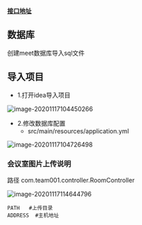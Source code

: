 **[接口地址](http://127.0.0.1:8084/swagger-ui.html)**

## 数据库

创建meet数据库导入sql文件



## 导入项目

- 1.打开idea导入项目

![image-20201117104450266](C:\Users\lenovo\AppData\Roaming\Typora\typora-user-images\image-20201117104450266.png)



- 2.修改数据库配置
  - src/main/resources/application.yml

![image-20201117104726498](C:\Users\lenovo\AppData\Roaming\Typora\typora-user-images\image-20201117104726498.png)



### 会议室图片上传说明

路径 com.team001.controller.RoomController

![image-20201117114644796](C:\Users\lenovo\AppData\Roaming\Typora\typora-user-images\image-20201117114644796.png)

```she
PATH   #上传目录
ADDRESS  #主机地址
```


